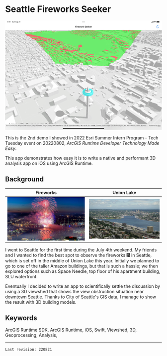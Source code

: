 # Seattle Fireworks Seeker

![demo](title.png)

This is the 2nd demo I showed in 2022 Esri Summer Intern Program - Tech Tuesday event on 20220802, *ArcGIS Runtime Developer Technology Made Easy*.

This app demonstrates how easy it is to write a native and performant 3D analysis app on iOS using ArcGIS Runtime.

## Background

|Fireworks|Union Lake |
|-|-|
|![Fireworks](1.webp)|![Union Lake ](2.webp)|

I went to Seattle for the first time during the July 4th weekend. My friends and I wanted to find the best spot to observe the fireworks 🎆 in Seattle, which is set off in the middle of Union Lake this year. Initially we planned to go to one of the taller Amazon buildings, but that is such a hassle; we then explored options such as Space Needle, top floor of his apartment building, SLU waterfront.

Eventually I decided to write an app to scientifically settle the discussion by using a 3D viewshed that shows the view obstruction situation near downtown Seattle. Thanks to City of Seattle's GIS data, I manage to show the result with 3D building models.

## Keywords

ArcGIS Runtime SDK, ArcGIS Runtime, iOS, Swift, Viewshed, 3D, Geoprocessing, Analysis, 

---

```txt
Last revision: 220821
```
